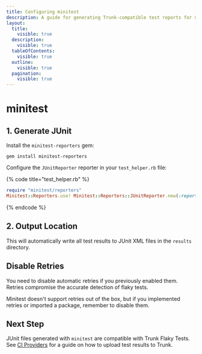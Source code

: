 ```yaml
---
title: Configuring minitest
description: A guide for generating Trunk-compatible test reports for minitest
layout:
  title:
    visible: true
  description:
    visible: true
  tableOfContents:
    visible: true
  outline:
    visible: true
  pagination:
    visible: true
---
```


# minitest

## 1. Generate JUnit&#x20;

Install the `minitest-reporters` gem:

```shell
gem install minitest-reporters
```

Configure the `JUnitReporter` reporter in your `test_helper.rb` file:

{% code title="test_helper.rb" %}
```ruby
require "minitest/reporters"
Minitest::Reporters.use! Minitest::Reporters::JUnitReporter.new(:reports_dir => "results")
```
{% endcode %}

## 2. Output Location

This will automatically write all test results to JUnit XML files in the `results` directory.

## Disable Retries

You need to disable automatic retries if you previously enabled them. Retries compromise the accurate detection of flaky tests.

Minitest doesn't support retries out of the box, but if you implemented retries or imported a package, remember to disable them.

## Next Step

JUnit files generated with `minitest` are compatible with Trunk Flaky Tests. See [CI Providers](https://docs.trunk.io/flaky-tests/get-started/ci-providers) for a guide on how to upload test results to Trunk.
